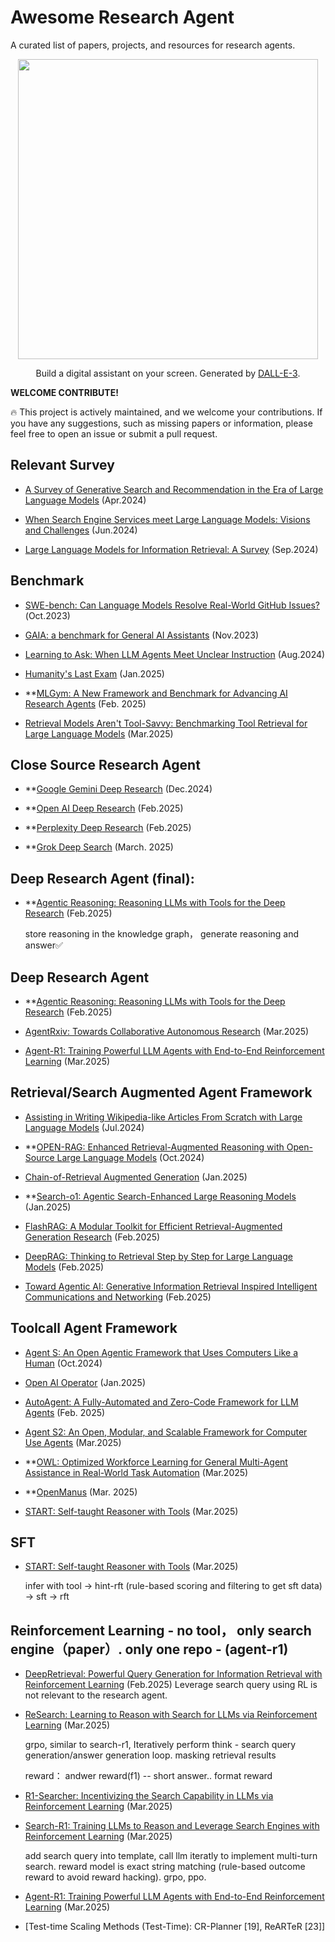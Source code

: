 # Awesome Research Agent

A curated list of papers, projects, and resources for research agents.
<p align="center">
<img src="assets/agent.webp" width="480px"/>   
</p>
<p align="center">
Build a digital assistant on your screen. Generated by <a href="https://openai.com/index/dall-e-3/">DALL-E-3</a>.
</p>

**WELCOME CONTRIBUTE!**

🔥 This project is actively maintained, and we welcome your contributions. If you have any suggestions, such as missing papers or information, please feel free to open an issue or submit a pull request.

## Relevant Survey
+ [A Survey of Generative Search and Recommendation in the Era of Large Language Models](https://arxiv.org/abs/2404.16924) (Apr.2024)
  
+ [When Search Engine Services meet Large Language Models: Visions and Challenges](https://arxiv.org/abs/2407.00128) (Jun.2024)

+ [Large Language Models for Information Retrieval: A Survey](https://arxiv.org/abs/2308.07107) (Sep.2024)



## Benchmark
+ [SWE-bench: Can Language Models Resolve Real-World GitHub Issues?](https://arxiv.org/abs/2310.06770)(Oct.2023)
  
+ [GAIA: a benchmark for General AI Assistants](https://arxiv.org/abs/2311.12983) (Nov.2023)

+ [Learning to Ask: When LLM Agents Meet Unclear Instruction](https://arxiv.org/abs/2409.00557v3) (Aug.2024)

+ [Humanity's Last Exam](https://arxiv.org/abs/2501.14249) (Jan.2025)
  
+ **[MLGym: A New Framework and Benchmark for Advancing AI Research Agents](https://arxiv.org/abs/2502.14499) (Feb. 2025)

+ [Retrieval Models Aren't Tool-Savvy: Benchmarking Tool Retrieval for Large Language Models](https://arxiv.org/abs/2503.01763) (Mar.2025)

## Close Source Research Agent
+ **[Google Gemini Deep Research](https://gemini.google/overview/deep-research/) (Dec.2024)

+ **[Open AI Deep Research](https://openai.com/index/introducing-deep-research/) (Feb.2025)

+ **[Perplexity Deep Research](https://www.perplexity.ai/hub/blog/introducing-perplexity-deep-research) (Feb.2025)

+ **[Grok Deep Search](https://x.ai/news/grok-3) (March. 2025)

## Deep Research Agent (final):
+ **[Agentic Reasoning: Reasoning LLMs with Tools for the Deep Research](https://arxiv.org/abs/2502.04644) (Feb.2025)
  
  store reasoning in the knowledge graph， generate reasoning and answer✅


## Deep Research Agent
+ **[Agentic Reasoning: Reasoning LLMs with Tools for the Deep Research](https://arxiv.org/abs/2502.04644) (Feb.2025)

+ [AgentRxiv: Towards Collaborative Autonomous Research](https://agentrxiv.github.io/) (Mar.2025)

+ [Agent-R1: Training Powerful LLM Agents with End-to-End Reinforcement Learning](https://github.com/0russwest0/Agent-R1) (Mar.2025)

## Retrieval/Search Augmented Agent Framework
+ [Assisting in Writing Wikipedia-like Articles From Scratch with Large Language Models](https://arxiv.org/abs/2402.14207) (Jul.2024)

+ **[OPEN-RAG: Enhanced Retrieval-Augmented Reasoning with Open-Source Large Language Models](https://arxiv.org/abs/2410.01782) (Oct.2024)

+ [Chain-of-Retrieval Augmented Generation](https://arxiv.org/abs/2501.14342) (Jan.2025)

+ **[Search-o1: Agentic Search-Enhanced Large Reasoning Models](https://arxiv.org/abs/2501.05366) (Jan.2025)

+ [FlashRAG: A Modular Toolkit for Efficient Retrieval-Augmented Generation Research](https://arxiv.org/abs/2405.13576) (Feb.2025)

+ [DeepRAG: Thinking to Retrieval Step by Step for Large Language Models](https://arxiv.org/abs/2502.01142) (Feb.2025)

+ [Toward Agentic AI: Generative Information Retrieval Inspired Intelligent Communications and Networking](https://arxiv.org/abs/2502.16866) (Feb.2025)

## Toolcall Agent Framework
+ [Agent S: An Open Agentic Framework that Uses Computers Like a Human](https://arxiv.org/abs/2410.08164) (Oct.2024)

+ [Open AI Operator](https://openai.com/index/introducing-operator/) (Jan.2025)

+ [AutoAgent: A Fully-Automated and Zero-Code Framework for LLM Agents](https://arxiv.org/pdf/2502.05957) (Feb. 2025)

+ [Agent S2: An Open, Modular, and Scalable Framework for Computer Use Agents](https://www.simular.ai/agent-s2) (Mar.2025)

+ **[OWL: Optimized Workforce Learning for General Multi-Agent Assistance in Real-World Task Automation](https://github.com/camel-ai/owl/tree/main?tab=readme-ov-file) (Mar.2025)

+ **[OpenManus](https://github.com/mannaandpoem/OpenManus) (Mar. 2025)

+ [START: Self-taught Reasoner with Tools](https://arxiv.org/abs/2503.04625) (Mar.2025)

## SFT
+ [START: Self-taught Reasoner with Tools](https://arxiv.org/abs/2503.04625) (Mar.2025)

  infer with tool -> hint-rft (rule-based scoring and filtering to get sft data) -> sft -> rft

## Reinforcement Learning - no tool， only search engine（paper）. only one repo - (agent-r1)
+ [DeepRetrieval: Powerful Query Generation for Information Retrieval with Reinforcement Learning](https://arxiv.org/abs/2503.00223) (Feb.2025)
  Leverage search query using RL is not relevant to the research agent.

+ [ReSearch: Learning to Reason with Search for LLMs via Reinforcement Learning](https://github.com/Agent-RL/ReSearch) (Mar.2025)
  
  grpo, similar to search-r1, Iteratively perform think - search query generation/answer generation loop. masking retrieval results

  reward： andwer reward(f1) -- short answer.. format reward

+ [R1-Searcher: Incentivizing the Search Capability in LLMs via Reinforcement Learning](https://arxiv.org/abs/2503.05592) (Mar.2025)
  
+ [Search-R1: Training LLMs to Reason and Leverage Search Engines with Reinforcement Learning](https://arxiv.org/abs/2503.09516) (Mar.2025)

  add search query into template, call llm iteratly to implement multi-turn search. reward model is exact string matching (rule-based outcome reward to avoid reward hacking). grpo, ppo.

+ [Agent-R1: Training Powerful LLM Agents with End-to-End Reinforcement Learning](https://github.com/0russwest0/Agent-R1) (Mar.2025)

+ [Test-time Scaling Methods (Test-Time): CR-Planner [19], ReARTeR [23]]



